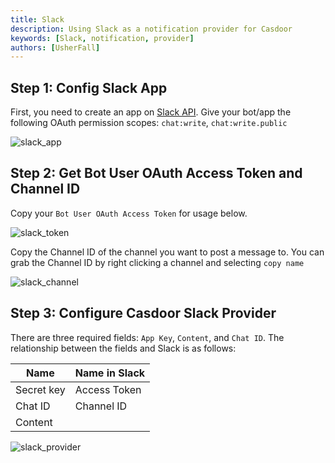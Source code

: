```yaml
---
title: Slack
description: Using Slack as a notification provider for Casdoor
keywords: [Slack, notification, provider]
authors: [UsherFall]
---
```


## Step 1: Config Slack App

First, you need to create an app on [Slack API](https://api.slack.com/apps). Give your bot/app the following OAuth permission scopes: `chat:write`, `chat:write.public`

![slack_app](/img/providers/notification/slack_app.png)

## Step 2: Get Bot User OAuth Access Token and Channel ID

Copy your `Bot User OAuth Access Token` for usage below.

![slack_token](/img/providers/notification/slack_token.png)

Copy the Channel ID of the channel you want to post a message to. You can grab the Channel ID by right clicking a channel and selecting `copy name`

![slack_channel](/img/providers/notification/slack_channel.png)

## Step 3: Configure Casdoor Slack Provider

There are three required fields: `App Key`, `Content`, and `Chat ID`. The relationship between the fields and Slack is as follows:

| Name       | Name in Slack |
|------------|---------------|
| Secret key | Access Token  |
| Chat ID    | Channel ID    |
| Content    |               |

![slack_provider](/img/providers/notification/slack_provider.png)
